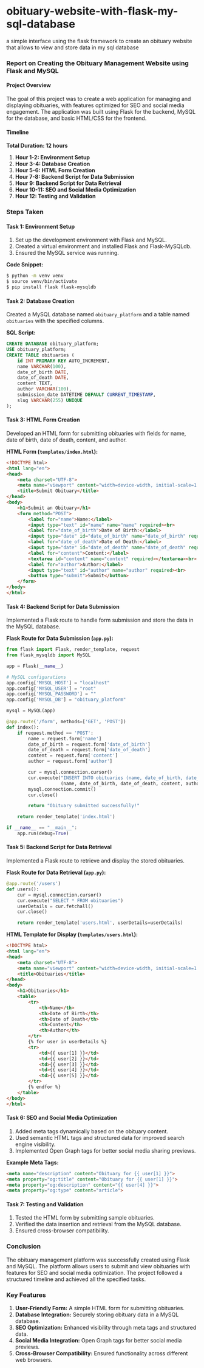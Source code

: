 # obituary-website-with-flask-my-sql-database
a simple interface  using the flask framework to create an obituary  website that allows to view and store data in my sql database
### Report on Creating the Obituary Management Website using Flask and MySQL

#### Project Overview

The goal of this project was to create a web application for managing and displaying obituaries, with features optimized for SEO and social media engagement. The application was built using Flask for the backend, MySQL for the database, and basic HTML/CSS for the frontend.

#### Timeline

**Total Duration: 12 hours**

1. **Hour 1-2: Environment Setup**
2. **Hour 3-4: Database Creation**
3. **Hour 5-6: HTML Form Creation**
4. **Hour 7-8: Backend Script for Data Submission**
5. **Hour 9: Backend Script for Data Retrieval**
6. **Hour 10-11: SEO and Social Media Optimization**
7. **Hour 12: Testing and Validation**

### Steps Taken

#### Task 1: Environment Setup

1. Set up the development environment with Flask and MySQL.
2. Created a virtual environment and installed Flask and Flask-MySQLdb.
3. Ensured the MySQL service was running.

**Code Snippet:**
```bash
$ python -m venv venv
$ source venv/bin/activate
$ pip install flask flask-mysqldb
```

#### Task 2: Database Creation

Created a MySQL database named `obituary_platform` and a table named `obituaries` with the specified columns.

**SQL Script:**
```sql
CREATE DATABASE obituary_platform;
USE obituary_platform;
CREATE TABLE obituaries (
    id INT PRIMARY KEY AUTO_INCREMENT,
    name VARCHAR(100),
    date_of_birth DATE,
    date_of_death DATE,
    content TEXT,
    author VARCHAR(100),
    submission_date DATETIME DEFAULT CURRENT_TIMESTAMP,
    slug VARCHAR(255) UNIQUE
);
```

#### Task 3: HTML Form Creation

Developed an HTML form for submitting obituaries with fields for name, date of birth, date of death, content, and author.

**HTML Form (`templates/index.html`):**
```html
<!DOCTYPE html>
<html lang="en">
<head>
    <meta charset="UTF-8">
    <meta name="viewport" content="width=device-width, initial-scale=1.0">
    <title>Submit Obituary</title>
</head>
<body>
    <h1>Submit an Obituary</h1>
    <form method="POST">
        <label for="name">Name:</label>
        <input type="text" id="name" name="name" required><br>
        <label for="date_of_birth">Date of Birth:</label>
        <input type="date" id="date_of_birth" name="date_of_birth" required><br>
        <label for="date_of_death">Date of Death:</label>
        <input type="date" id="date_of_death" name="date_of_death" required><br>
        <label for="content">Content:</label>
        <textarea id="content" name="content" required></textarea><br>
        <label for="author">Author:</label>
        <input type="text" id="author" name="author" required><br>
        <button type="submit">Submit</button>
    </form>
</body>
</html>
```

#### Task 4: Backend Script for Data Submission

Implemented a Flask route to handle form submission and store the data in the MySQL database.

**Flask Route for Data Submission (`app.py`):**
```python
from flask import Flask, render_template, request
from flask_mysqldb import MySQL

app = Flask(__name__)

# MySQL configurations
app.config['MYSQL_HOST'] = "localhost"
app.config['MYSQL_USER'] = "root"
app.config['MYSQL_PASSWORD'] = ""
app.config['MYSQL_DB'] = "obituary_platform"

mysql = MySQL(app)

@app.route('/form', methods=['GET', 'POST'])
def index():
    if request.method == 'POST':
        name = request.form['name']
        date_of_birth = request.form['date_of_birth']
        date_of_death = request.form['date_of_death']
        content = request.form['content']
        author = request.form['author']

        cur = mysql.connection.cursor()
        cur.execute("INSERT INTO obituaries (name, date_of_birth, date_of_death, content, author) VALUES (%s, %s, %s, %s, %s)",
                    (name, date_of_birth, date_of_death, content, author))
        mysql.connection.commit()
        cur.close()

        return "Obituary submitted successfully!"

    return render_template('index.html')

if __name__ == "__main__":
    app.run(debug=True)
```

#### Task 5: Backend Script for Data Retrieval

Implemented a Flask route to retrieve and display the stored obituaries.

**Flask Route for Data Retrieval (`app.py`):**
```python
@app.route('/users')
def users():
    cur = mysql.connection.cursor()
    cur.execute("SELECT * FROM obituaries")
    userDetails = cur.fetchall()
    cur.close()

    return render_template('users.html', userDetails=userDetails)
```

**HTML Template for Display (`templates/users.html`):**
```html
<!DOCTYPE html>
<html lang="en">
<head>
    <meta charset="UTF-8">
    <meta name="viewport" content="width=device-width, initial-scale=1.0">
    <title>Obituaries</title>
</head>
<body>
    <h1>Obituaries</h1>
    <table>
        <tr>
            <th>Name</th>
            <th>Date of Birth</th>
            <th>Date of Death</th>
            <th>Content</th>
            <th>Author</th>
        </tr>
        {% for user in userDetails %}
        <tr>
            <td>{{ user[1] }}</td>
            <td>{{ user[2] }}</td>
            <td>{{ user[3] }}</td>
            <td>{{ user[4] }}</td>
            <td>{{ user[5] }}</td>
        </tr>
        {% endfor %}
    </table>
</body>
</html>
```

#### Task 6: SEO and Social Media Optimization

1. Added meta tags dynamically based on the obituary content.
2. Used semantic HTML tags and structured data for improved search engine visibility.
3. Implemented Open Graph tags for better social media sharing previews.

**Example Meta Tags:**
```html
<meta name="description" content="Obituary for {{ user[1] }}">
<meta property="og:title" content="Obituary for {{ user[1] }}">
<meta property="og:description" content="{{ user[4] }}">
<meta property="og:type" content="article">
```

#### Task 7: Testing and Validation

1. Tested the HTML form by submitting sample obituaries.
2. Verified the data insertion and retrieval from the MySQL database.
3. Ensured cross-browser compatibility.

### Conclusion

The obituary management platform was successfully created using Flask and MySQL. The platform allows users to submit and view obituaries with features for SEO and social media optimization. The project followed a structured timeline and achieved all the specified tasks.

### Key Features

1. **User-Friendly Form:** A simple HTML form for submitting obituaries.
2. **Database Integration:** Securely storing obituary data in a MySQL database.
3. **SEO Optimization:** Enhanced visibility through meta tags and structured data.
4. **Social Media Integration:** Open Graph tags for better social media previews.
5. **Cross-Browser Compatibility:** Ensured functionality across different web browsers.

